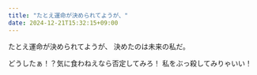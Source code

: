```yaml
---
title: "たとえ運命が決められてようが、"
date: 2024-12-21T15:32:15+09:00
---
```

たとえ運命が決められてようが、
決めたのは未来の私だ。

どうしたぁ！？気に食わねえなら否定してみろ！
私をぶっ殺してみりゃいい！
